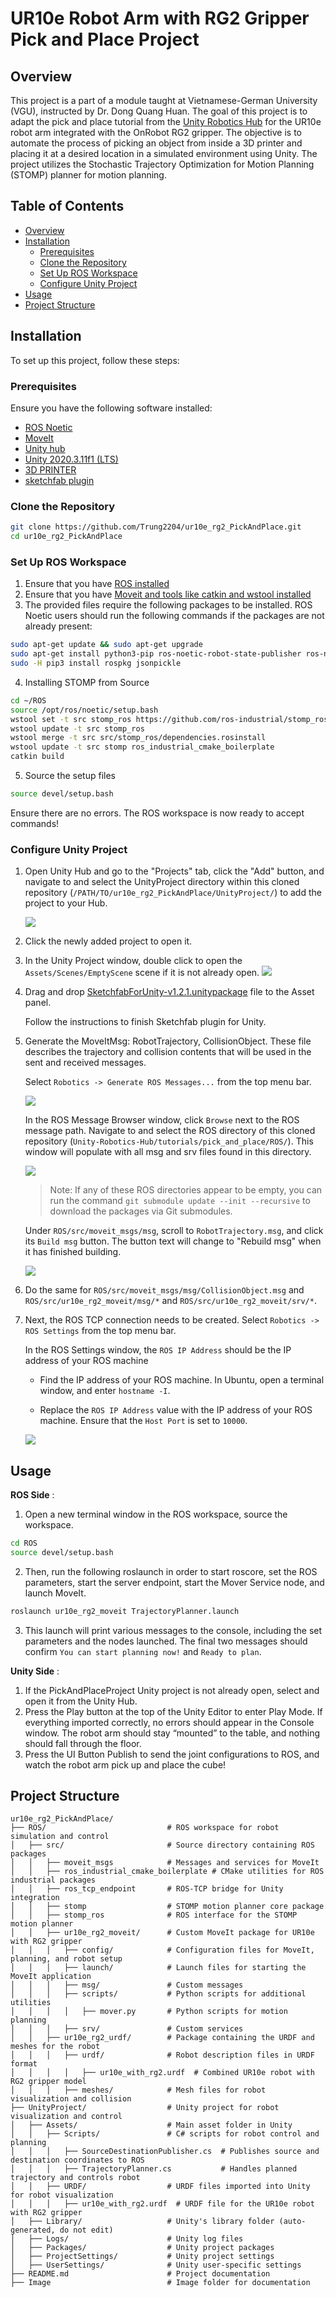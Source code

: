 # UR10e Robot Arm with RG2 Gripper Pick and Place Project

## Overview

This project is a part of a module taught at Vietnamese-German University (VGU), instructed by Dr. Dong Quang Huan. The goal of this project is to adapt the pick and place tutorial from the [Unity Robotics Hub](https://github.com/Unity-Technologies/Unity-Robotics-Hub/tree/main/tutorials/pick_and_place) for the UR10e robot arm integrated with the OnRobot RG2 gripper. The objective is to automate the process of picking an object from inside a 3D printer and placing it at a desired location in a simulated environment using Unity. The project utilizes the Stochastic Trajectory Optimization for Motion Planning (STOMP) planner for motion planning.

## Table of Contents

- [Overview](#overview)
- [Installation](#installation)
  - [Prerequisites](#prerequisites)
  - [Clone the Repository](#clone-the-repository)
  - [Set Up ROS Workspace](#set-up-ros-workspace)
  - [Configure Unity Project](#configure-unity-project)
- [Usage](#usage)
- [Project Structure](#project-structure)

## Installation

To set up this project, follow these steps:

### Prerequisites

Ensure you have the following software installed:

- [ROS Noetic](https://wiki.ros.org/noetic/Installation/Ubuntu)
- [MoveIt](https://moveit.github.io/moveit_tutorials/doc/getting_started/getting_started.html) 
- [Unity hub](https://unity.com/download)
- [Unity 2020.3.11f1 (LTS)](https://unity.com/releases/editor/archive)
- [3D PRINTER](https://sketchfab.com/3d-models/2-makerbot-10e13be074dd4d55a97b129c9b4d1959)
- [sketchfab plugin](https://github.com/sketchfab/unity-plugin/releases)

### Clone the Repository

```bash
git clone https://github.com/Trung2204/ur10e_rg2_PickAndPlace.git
cd ur10e_rg2_PickAndPlace
```

### Set Up ROS Workspace
1. Ensure that you have [ROS installed](https://wiki.ros.org/noetic/Installation/Ubuntu)
2. Ensure that you have [Moveit and tools like catkin and wstool installed](https://moveit.github.io/moveit_tutorials/doc/getting_started/getting_started.html)
3. The provided files require the following packages to be installed. ROS Noetic users should run the following commands if the packages are not already present:

```bash
sudo apt-get update && sudo apt-get upgrade
sudo apt-get install python3-pip ros-noetic-robot-state-publisher ros-noetic-moveit ros-noetic-rosbridge-suite ros-noetic-joy ros-noetic-ros-control ros-noetic-ros-controllers
sudo -H pip3 install rospkg jsonpickle
```
4. Installing STOMP from Source
```bash
cd ~/ROS
source /opt/ros/noetic/setup.bash
wstool set -t src stomp_ros https://github.com/ros-industrial/stomp_ros.git --git
wstool update -t src stomp_ros
wstool merge -t src src/stomp_ros/dependencies.rosinstall
wstool update -t src stomp ros_industrial_cmake_boilerplate
catkin build
```
5. Source the setup files

```bash
source devel/setup.bash
```

Ensure there are no errors. The ROS workspace is now ready to accept commands!

### Configure Unity Project

1. Open Unity Hub and go to the "Projects" tab, click the "Add" button, and navigate to and select the UnityProject directory within this cloned repository (`/PATH/TO/ur10e_rg2_PickAndPlace/UnityProject/`) to add the project to your Hub.

   ![](Image/hub_addproject.png)

2. Click the newly added project to open it.

3. In the Unity Project window, double click to open the `Assets/Scenes/EmptyScene` scene if it is not already open.
   ![](Image/0_unity.png)

4. Drag and drop [SketchfabForUnity-v1.2.1.unitypackage](https://github.com/sketchfab/unity-plugin/releases) file to the Asset panel.

   Follow the instructions to finish Sketchfab plugin for Unity.

5. Generate the MoveItMsg: RobotTrajectory, CollisionObject. These file describes the trajectory and collision contents that will be used in the sent and received messages.

   Select `Robotics -> Generate ROS Messages...` from the top menu bar.

   ![](Image/2_menu.png)

   In the ROS Message Browser window, click `Browse` next to the ROS message path. Navigate to and select the ROS directory of this cloned repository (`Unity-Robotics-Hub/tutorials/pick_and_place/ROS/`). This window will populate with all msg and srv files found in this directory.

   ![](Image/2_browser.png)

   > Note: If any of these ROS directories appear to be empty, you can run the command `git submodule update --init --recursive` to download the packages via Git submodules.

   Under `ROS/src/moveit_msgs/msg`, scroll to `RobotTrajectory.msg`, and click its `Build msg` button. The button text will change to "Rebuild msg" when it has finished building.

   ![](Image/2_robottraj.png)

6. Do the same for `ROS/src/moveit_msgs/msg/CollisionObject.msg` and `ROS/src/ur10e_rg2_moveit/msg/*` and `ROS/src/ur10e_rg2_moveit/srv/*`.

5. Next, the ROS TCP connection needs to be created. Select `Robotics -> ROS Settings` from the top menu bar.

   In the ROS Settings window, the `ROS IP Address` should be the IP address of your ROS machine

   - Find the IP address of your ROS machine. In Ubuntu, open a terminal window, and enter `hostname -I`.

   - Replace the `ROS IP Address` value with the IP address of your ROS machine. Ensure that the `Host Port` is set to `10000`.

   ![](img/2_settings.png)

## Usage
**ROS Side** :
1. Open a new terminal window in the ROS workspace, source the workspace.
```bash
cd ROS
source devel/setup.bash
```
2. Then, run the following roslaunch in order to start roscore, set the ROS parameters, start the server endpoint, start the Mover Service node, and launch MoveIt.
```bash
roslaunch ur10e_rg2_moveit TrajectoryPlanner.launch
```
3. This launch will print various messages to the console, including the set parameters and the nodes launched. The final two messages should confirm `You can start planning now!` and `Ready to plan`.

**Unity Side** :
1. If the PickAndPlaceProject Unity project is not already open, select and open it from the Unity Hub.
2. Press the Play button at the top of the Unity Editor to enter Play Mode. If everything imported correctly, no errors should appear in the Console window. The robot arm should stay “mounted” to the table, and nothing should fall through the floor.
3. Press the UI Button Publish to send the joint configurations to ROS, and watch the robot arm pick up and place the cube!

## Project Structure
```
ur10e_rg2_PickAndPlace/
├── ROS/                           # ROS workspace for robot simulation and control
│   ├── src/                       # Source directory containing ROS packages
│   │   ├── moveit_msgs            # Messages and services for MoveIt
│   │   ├── ros_industrial_cmake_boilerplate # CMake utilities for ROS industrial packages
│   │   ├── ros_tcp_endpoint       # ROS-TCP bridge for Unity integration
│   │   ├── stomp                  # STOMP motion planner core package
│   │   ├── stomp_ros              # ROS interface for the STOMP motion planner
│   │   ├── ur10e_rg2_moveit/      # Custom MoveIt package for UR10e with RG2 gripper
│   │   │   ├── config/            # Configuration files for MoveIt, planning, and robot setup
│   │   │   ├── launch/            # Launch files for starting the MoveIt application
│   │   │   ├── msg/               # Custom messages
│   │   │   ├── scripts/           # Python scripts for additional utilities
│   │   │   │   ├── mover.py       # Python scripts for motion planning
│   │   │   ├── srv/               # Custom services
│   │   ├── ur10e_rg2_urdf/        # Package containing the URDF and meshes for the robot
│   │   │   ├── urdf/              # Robot description files in URDF format
│   │   │   │   ├── ur10e_with_rg2.urdf  # Combined UR10e robot with RG2 gripper model
│   │   │   ├── meshes/            # Mesh files for robot visualization and collision
├── UnityProject/                  # Unity project for robot visualization and control
│   ├── Assets/                    # Main asset folder in Unity
│   │   ├── Scripts/               # C# scripts for robot control and planning
│   │   │   ├── SourceDestinationPublisher.cs  # Publishes source and destination coordinates to ROS
│   │   │   ├── TrajectoryPlanner.cs           # Handles planned trajectory and controls robot
│   │   ├── URDF/                  # URDF files imported into Unity for robot visualization
│   │   │   ├── ur10e_with_rg2.urdf  # URDF file for the UR10e robot with RG2 gripper
│   ├── Library/                   # Unity's library folder (auto-generated, do not edit)
│   ├── Logs/                      # Unity log files
│   ├── Packages/                  # Unity project packages
│   ├── ProjectSettings/           # Unity project settings
│   ├── UserSettings/              # Unity user-specific settings
├── README.md                      # Project documentation
├── Image                          # Image folder for documentation
```
